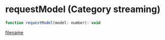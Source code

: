 # requestModel (Category streaming)

```js
function requestModel(model: number): void
```

[filename](requestModel_m.md ':include')
